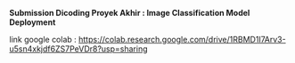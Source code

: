**Submission Dicoding Proyek Akhir : Image Classification Model Deployment**

link google colab : https://colab.research.google.com/drive/1RBMD1I7Arv3-u5sn4xkjdf6ZS7PeVDr8?usp=sharing
